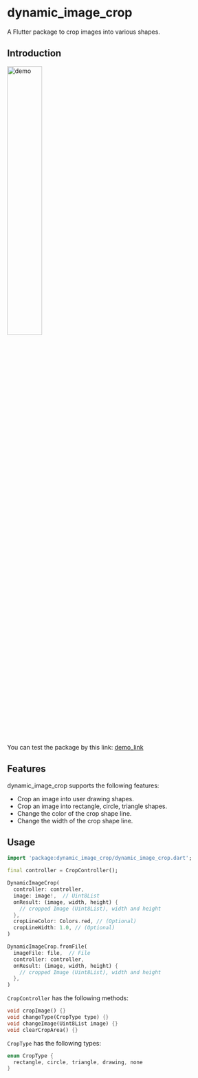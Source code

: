 # dynamic_image_crop

A Flutter package to crop images into various shapes.

## Introduction

<img src="https://github.com/boring-km/dynamic_image_crop/raw/master/images/demo.gif" width="40%" alt="demo">

You can test the package by this link: [demo_link](https://boring-km.dev/dynamic_image_crop/)

## Features

dynamic_image_crop supports the following features:

- Crop an image into user drawing shapes.
- Crop an image into rectangle, circle, triangle shapes.
- Change the color of the crop shape line.
- Change the width of the crop shape line.

## Usage

```dart
import 'package:dynamic_image_crop/dynamic_image_crop.dart';

final controller = CropController();

DynamicImageCrop(
  controller: controller,
  image: image!,  // Uint8List
  onResult: (image, width, height) {
    // cropped Image (Uint8List), width and height
  },
  cropLineColor: Colors.red, // (Optional)
  cropLineWidth: 1.0, // (Optional)
)

DynamicImageCrop.fromFile(
  imageFile: file,  // File
  controller: controller,
  onResult: (image, width, height) {
    // cropped Image (Uint8List), width and height
  },
)
```

```CropController``` has the following methods:

```dart
void cropImage() {}
void changeType(CropType type) {}
void changeImage(Uint8List image) {}
void clearCropArea() {}
```

```CropType``` has the following types:

```dart
enum CropType {
  rectangle, circle, triangle, drawing, none
}
```
